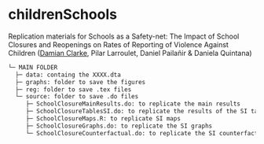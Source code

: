 # childrenSchools
Replication materials for Schools as a Safety-net: The Impact of School Closures and Reopenings on Rates of Reporting of Violence Against Children ([Damian Clarke](https://github.com/damiancclarke), Pilar Larroulet, Daniel Pailañir & Daniela Quintana)

```bash
└─ MAIN FOLDER
  ├─ data: containg the XXXX.dta
  ├─ graphs: folder to save the figures
  ├─ reg: folder to save .tex files
  └─ source: folder to save .do files
     ├─ SchoolClosureMainResults.do: to replicate the main results
     ├─ SchoolClosureTablesSI.do: to replicate the results of the SI tables
     ├─ SchoolClosureMaps.R: to replicate SI maps
     ├─ SchoolClosureGraphs.do: to replicate the SI graphs
     └─ SchoolClosureCounterfactual.do: to replicate the SI counterfactuals
```
